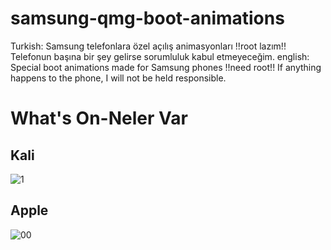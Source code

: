 # samsung-qmg-boot-animations
Turkish: 
Samsung telefonlara özel açılış animasyonları
!!root lazım!!
Telefonun başına bir şey gelirse sorumluluk kabul etmeyeceğim.
english:
Special boot animations made for Samsung phones
!!need root!!
If anything happens to the phone, I will not be held responsible.
# What's On-Neler Var
## Kali
![1](https://github.com/Kadir-Atmaca/samsung-qmg-boot-animations/assets/152689373/dcf664de-a222-48ee-b57f-e037b146acd4)
## Apple
![00](https://github.com/Kadir-Atmaca/samsung-qmg-boot-animations/assets/152689373/6b401dc1-baf8-4d8b-bd3f-fa8745e61eea)

